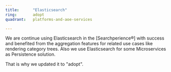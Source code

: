 ```yaml
---
title:      "Elasticsearch"
ring:       adopt
quadrant:   platforms-and-aoe-services

---
```

We are continue using Elasticsearch in the [Searchperience®] with success and benefited from the aggregation features for related use cases like rendering category trees.
Also we use Elasticsearch for some Microservices as Persistence solution.

That is why we updated it to "adopt".
